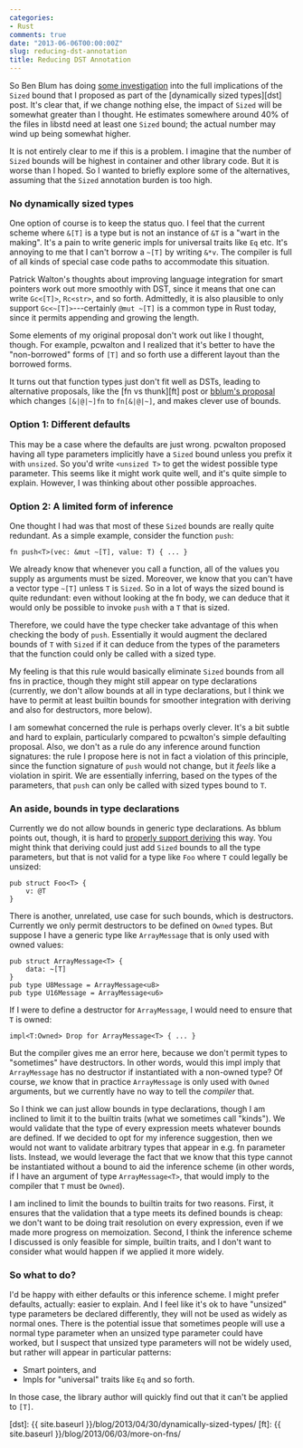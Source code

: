 ```yaml
---
categories:
- Rust
comments: true
date: "2013-06-06T00:00:00Z"
slug: reducing-dst-annotation
title: Reducing DST Annotation
---
```


So Ben Blum has doing [some investigation][bblum] into the full
implications of the `Sized` bound that I proposed as part of the
[dynamically sized types][dst] post. It's clear that, if we change
nothing else, the impact of `Sized` will be somewhat greater than I
thought. He estimates somewhere around 40% of the files in libstd need
at least one `Sized` bound; the actual number may wind up being
somewhat higher.

It is not entirely clear to me if this is a problem. I imagine that
the number of `Sized` bounds will be highest in container and other
library code. But it is worse than I hoped. So I wanted to briefly
explore some of the alternatives, assuming that the `Sized` annotation
burden is too high.

### No dynamically sized types

One option of course is to keep the status quo. I feel that the
current scheme where `&[T]` is a type but is not an instance of `&T`
is a "wart in the making". It's a pain to write generic impls for
universal traits like `Eq` etc.  It's annoying to me that I can't borrow
a `~[T]` by writing `&*v`. The compiler is full of all kinds of
special case code paths to accommodate this situation.

Patrick Walton's thoughts about improving language integration for
smart pointers work out more smoothly with DST, since it means that one
can write `Gc<[T]>`, `Rc<str>`, and so forth.  Admittedly, it is also
plausible to only support `Gc<~[T]>`---certainly `@mut ~[T]` is a
common type in Rust today, since it permits appending and growing the
length.

Some elements of my original proposal don't work out like I thought,
though. For example, pcwalton and I realized that it's better to have
the "non-borrowed" forms of `[T]` and so forth use a different layout
than the borrowed forms.

It turns out that function types just don't fit well as DSTs, leading
to alternative proposals, like the [fn vs thunk][ft] post or
[bblum's proposal][bblum] which changes `[&|@|~]fn` to `fn[&|@|~]`,
and makes clever use of bounds.

### Option 1: Different defaults

This may be a case where the defaults are just wrong. pcwalton
proposed having all type parameters implicitly have a `Sized` bound
unless you prefix it with `unsized`. So you'd write `<unsized T>` to
get the widest possible type parameter. This seems like it might work
quite well, and it's quite simple to explain. However, I was thinking
about other possible approaches.

### Option 2: A limited form of inference

One thought I had was that most of these `Sized` bounds are really
quite redundant. As a simple example, consider the function `push`:

    fn push<T>(vec: &mut ~[T], value: T) { ... }
    
We already know that whenever you call a function, all of the values
you supply as arguments must be sized. Moreover, we know that you
can't have a vector type `~[T]` unless `T` is `Sized`. So in a lot of
ways the sized bound is quite redundant: even without looking at the
fn body, we can deduce that it would only be possible to invoke `push`
with a `T` that is sized.

Therefore, we could have the type checker take advantage of this when
checking the body of `push`. Essentially it would augment the declared
bounds of `T` with `Sized` if it can deduce from the types of the
parameters that the function could only be called with a sized type.

My feeling is that this rule would basically eliminate `Sized` bounds
from all fns in practice, though they might still appear on type
declarations (currently, we don't allow bounds at all in type
declarations, but I think we have to permit at least builtin bounds
for smoother integration with deriving and also for destructors, more
below).

I am somewhat concerned the rule is perhaps overly clever. It's a bit
subtle and hard to explain, particularly compared to pcwalton's simple
defaulting proposal. Also, we don't as a rule do any inference around
function signatures: the rule I propose here is not in fact a
violation of this principle, since the function signature of `push`
would not change, but it *feels* like a violation in spirit. We are
essentially inferring, based on the types of the parameters, that
`push` can only be called with sized types bound to `T`.

### An aside, bounds in type declarations

Currently we do not allow bounds in generic type declarations. As
bblum points out, though, it is hard to
[properly support deriving][deriving] this way. You might think that
deriving could just add `Sized` bounds to all the type parameters, but
that is not valid for a type like `Foo` where `T` could legally be
unsized:

    pub struct Foo<T> {
        v: @T
    }
    
There is another, unrelated, use case for such bounds, which is
destructors. Currently we only permit destructors to be defined on
`Owned` types. But suppose I have a generic type like `ArrayMessage`
that is only used with owned values:

    pub struct ArrayMessage<T> {
        data: ~[T]
    }
    pub type U8Message = ArrayMessage<u8>
    pub type U16Message = ArrayMessage<u6>

If I were to define a destructor for `ArrayMessage`, I would need to
ensure that `T` is owned:

    impl<T:Owned> Drop for ArrayMessage<T> { ... }
    
But the compiler gives me an error here, because we don't permit types
to "sometimes" have destructors. In other words, would this impl imply
that `ArrayMessage` has no destructor if instantiated with a non-owned
type? Of course, *we* know that in practice `ArrayMessage` is only
used with `Owned` arguments, but we currently have no way to tell the
*compiler* that.

So I think we can just allow bounds in type declarations, though I am
inclined to limit it to the builtin traits (what we sometimes call
"kinds"). We would validate that the type of every expression meets
whatever bounds are defined. If we decided to opt for my inference
suggestion, then we would not want to validate arbitrary types that
appear in e.g. fn parameter lists. Instead, we would leverage the fact
that we know that this type cannot be instantiated without a bound to
aid the inference scheme (in other words, if I have an argument of
type `ArrayMessage<T>`, that would imply to the compiler that `T` must
be `Owned`).

I am inclined to limit the bounds to builtin traits for two reasons.
First, it ensures that the validation that a type meets its defined
bounds is cheap: we don't want to be doing trait resolution on every
expression, even if we made more progress on memoization. Second, I
think the inference scheme I discussed is only feasible for simple,
builtin traits, and I don't want to consider what would happen if we
applied it more widely.

### So what to do?

I'd be happy with either defaults or this inference scheme. I might
prefer defaults, actually: easier to explain. And I feel like it's ok
to have "unsized" type parameters be declared differently, they will
not be used as widely as normal ones. There is the potential issue
that sometimes people will use a normal type parameter when an unsized
type parameter could have worked, but I suspect that unsized type
parameters will not be widely used, but rather will appear in
particular patterns:

- Smart pointers, and
- Impls for "universal" traits like `Eq` and so forth.

In those case, the library author will quickly find out that it can't
be applied to `[T]`.

[bblum]: https://github.com/mozilla/rust/issues/6308#issuecomment-18880575
[deriving]: https://github.com/mozilla/rust/issues/6308#issuecomment-18866391
[dst]: {{ site.baseurl }}/blog/2013/04/30/dynamically-sized-types/
[ft]: {{ site.baseurl }}/blog/2013/06/03/more-on-fns/
